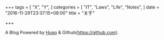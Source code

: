 +++
tags = [
  "X",
  "Y",
]
categories = [
  "IT",
  "Laws",
  "Life",
  "Notes",
]
date = "2016-11-29T23:37:15+08:00"
title = "关于"

+++

A Blog Powered by [Hugo](https://github.com) & Github(https://github.com).
